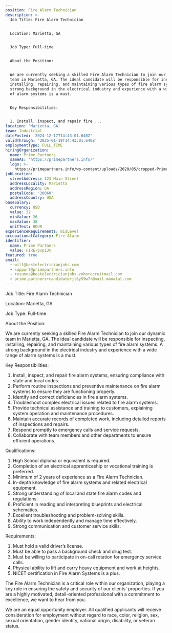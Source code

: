```yaml
---
position: Fire Alarm Technician
description: >-
  Job Title: Fire Alarm Technician


  Location: Marietta, GA


  Job Type: Full-time


  About the Position:


  We are currently seeking a skilled Fire Alarm Technician to join our dynamic
  team in Marietta, GA. The ideal candidate will be responsible for inspecting,
  installing, repairing, and maintaining various types of fire alarm systems. A
  strong background in the electrical industry and experience with a wide range
  of alarm systems is a must.


  Key Responsibilities:


  1. Install, inspect, and repair fire ...
location: 'Marietta, GA'
team: Industrial
datePosted: '2024-12-17T14:43:01.640Z'
validThrough: '2025-01-19T14:43:01.640Z'
employmentType: FULL_TIME
hiringOrganization:
  name: Prime Partners
  sameAs: 'https://primepartners.info/'
  logo: >-
    https://primepartners.info/wp-content/uploads/2020/05/cropped-Prime-Partners-Logo-NO-BG-1-1.png
jobLocation:
  streetAddress: 123 Main Street
  addressLocality: Marietta
  addressRegion: GA
  postalCode: '30060'
  addressCountry: USA
baseSalary:
  currency: USD
  value: 32
  minValue: 26
  maxValue: 38
  unitText: HOUR
experienceRequirements: midLevel
occupationalCategory: Fire Alarm
identifier:
  name: Prime Partners
  value: FIRE-pvp13v
featured: true
email:
  - will@bestelectricianjobs.com
  - support@primepartners.info
  - resumes@bestelectricianjobs.zohorecruitmail.com
  - prime.partners+candidate+jl6y59w7r@mail.manatal.com
---
```




Job Title: Fire Alarm Technician

Location: Marietta, GA

Job Type: Full-time

About the Position:

We are currently seeking a skilled Fire Alarm Technician to join our dynamic team in Marietta, GA. The ideal candidate will be responsible for inspecting, installing, repairing, and maintaining various types of fire alarm systems. A strong background in the electrical industry and experience with a wide range of alarm systems is a must.

Key Responsibilities:

1. Install, inspect, and repair fire alarm systems, ensuring compliance with state and local codes.
2. Perform routine inspections and preventive maintenance on fire alarm systems to ensure they are functioning properly.
3. Identify and correct deficiencies in fire alarm systems.
4. Troubleshoot complex electrical issues related to fire alarm systems.
5. Provide technical assistance and training to customers, explaining system operation and maintenance procedures.
6. Maintain accurate records of completed work, including detailed reports of inspections and repairs.
7. Respond promptly to emergency calls and service requests.
8. Collaborate with team members and other departments to ensure efficient operations.

Qualifications:

1. High School diploma or equivalent is required.
2. Completion of an electrical apprenticeship or vocational training is preferred.
3. Minimum of 2 years of experience as a Fire Alarm Technician.
4. In-depth knowledge of fire alarm systems and related electrical equipment.
5. Strong understanding of local and state fire alarm codes and regulations.
6. Proficient in reading and interpreting blueprints and electrical schematics.
7. Excellent troubleshooting and problem-solving skills.
8. Ability to work independently and manage time effectively.
9. Strong communication and customer service skills.

Requirements:

1. Must hold a valid driver’s license.
2. Must be able to pass a background check and drug test.
3. Must be willing to participate in on-call rotation for emergency service calls.
4. Physical ability to lift and carry heavy equipment and work at heights.
5. NICET certification in Fire Alarm Systems is a plus.

The Fire Alarm Technician is a critical role within our organization, playing a key role in ensuring the safety and security of our clients' properties. If you are a highly motivated, detail-oriented professional with a commitment to excellence, we want to hear from you. 

We are an equal opportunity employer. All qualified applicants will receive consideration for employment without regard to race, color, religion, sex, sexual orientation, gender identity, national origin, disability, or veteran status.
